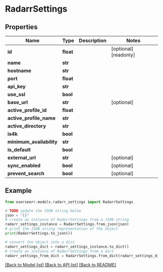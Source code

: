 # RadarrSettings


## Properties

Name | Type | Description | Notes
------------ | ------------- | ------------- | -------------
**id** | **float** |  | [optional] [readonly] 
**name** | **str** |  | 
**hostname** | **str** |  | 
**port** | **float** |  | 
**api_key** | **str** |  | 
**use_ssl** | **bool** |  | 
**base_url** | **str** |  | [optional] 
**active_profile_id** | **float** |  | 
**active_profile_name** | **str** |  | 
**active_directory** | **str** |  | 
**is4k** | **bool** |  | 
**minimum_availability** | **str** |  | 
**is_default** | **bool** |  | 
**external_url** | **str** |  | [optional] 
**sync_enabled** | **bool** |  | [optional] 
**prevent_search** | **bool** |  | [optional] 

## Example

```python
from overseerr.models.radarr_settings import RadarrSettings

# TODO update the JSON string below
json = "{}"
# create an instance of RadarrSettings from a JSON string
radarr_settings_instance = RadarrSettings.from_json(json)
# print the JSON string representation of the object
print(RadarrSettings.to_json())

# convert the object into a dict
radarr_settings_dict = radarr_settings_instance.to_dict()
# create an instance of RadarrSettings from a dict
radarr_settings_from_dict = RadarrSettings.from_dict(radarr_settings_dict)
```
[[Back to Model list]](../README.md#documentation-for-models) [[Back to API list]](../README.md#documentation-for-api-endpoints) [[Back to README]](../README.md)


